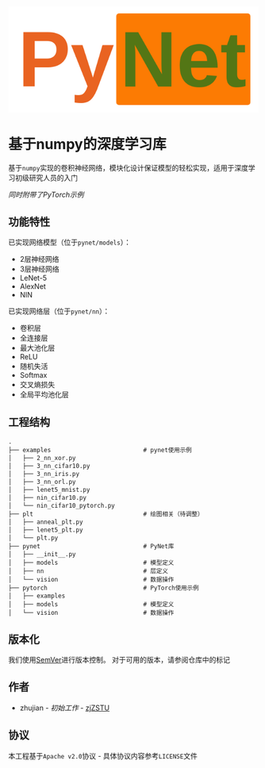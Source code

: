 
![](imgs/logo.png)

# 基于numpy的深度学习库

基于`numpy`实现的卷积神经网络，模块化设计保证模型的轻松实现，适用于深度学习初级研究人员的入门

*同时附带了PyTorch示例*

## 功能特性

已实现网络模型（位于`pynet/models`）：

* 2层神经网络
* 3层神经网络
* LeNet-5
* AlexNet
* NIN

已实现网络层（位于`pynet/nn`）：

* 卷积层
* 全连接层
* 最大池化层
* ReLU
* 随机失活
* Softmax
* 交叉熵损失
* 全局平均池化层

## 工程结构

```
.
├── examples                          # pynet使用示例
│   ├── 2_nn_xor.py
│   ├── 3_nn_cifar10.py
│   ├── 3_nn_iris.py
│   ├── 3_nn_orl.py
│   ├── lenet5_mnist.py
│   ├── nin_cifar10.py
│   └── nin_cifar10_pytorch.py
├── plt                               # 绘图相关（待调整）
│   ├── anneal_plt.py
│   ├── lenet5_plt.py
│   └── plt.py
├── pynet                             # PyNet库
│   ├── __init__.py
│   ├── models                        # 模型定义
│   ├── nn                            # 层定义
│   └── vision                        # 数据操作
├── pytorch                           # PyTorch使用示例
│   ├── examples                      
│   ├── models                        # 模型定义
│   └── vision                        # 数据操作
```

## 版本化

我们使用[SemVer](http://semver.org/)进行版本控制。 对于可用的版本，请参阅仓库中的标记

## 作者

* zhujian - *初始工作* - [zjZSTU](https://github.com/zjZSTU)

## 协议

本工程基于`Apache v2.0`协议 - 具体协议内容参考`LICENSE`文件